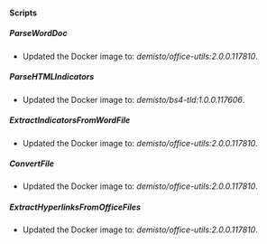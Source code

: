 
#### Scripts

##### ParseWordDoc

- Updated the Docker image to: *demisto/office-utils:2.0.0.117810*.
##### ParseHTMLIndicators

- Updated the Docker image to: *demisto/bs4-tld:1.0.0.117606*.
##### ExtractIndicatorsFromWordFile

- Updated the Docker image to: *demisto/office-utils:2.0.0.117810*.
##### ConvertFile

- Updated the Docker image to: *demisto/office-utils:2.0.0.117810*.
##### ExtractHyperlinksFromOfficeFiles

- Updated the Docker image to: *demisto/office-utils:2.0.0.117810*.
